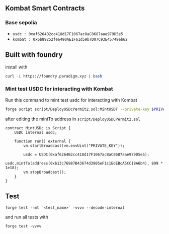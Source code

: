 ## Kombat Smart Contracts

### Base sepolia

- `usdc : 0xaf6264B2cc418d17F1067ac8aC8687aae979D5e5`
- `kombat : 0x6b89252fe6490AE1F61d59b7D07C93E45749eb62`

## Built with foundry

install with

```bash
curl -L https://foundry.paradigm.xyz | bash
```

### Mint test USDC for interacting with Kombat

Run this command to mint test usdc for interacting with Kombat

```bash
forge script script/DeployUSDcPermit2.sol:MintUSDT --private-key $PRIVATE_KEY --broadcast --rpc-url $BASE_SEPOLIA_URL --slow -vvvvv
```

after editing the mintTo address in `script/DeployUSDCPermit2.sol`

```solidity
contract MintUSDc is Script {
    USDC internal usdc;

    function run() external {
        vm.startBroadcast(vm.envUint("PRIVATE_KEY"));

        usdc = USDC(0xaf6264B2cc418d17F1067ac8aC8687aae979D5e5);
        usdc.mintTo(address(0xb13c76987B43674d3905eF1c1EdEBcA5CC18A6b4), 899 * 1e18);
        vm.stopBroadcast();
    }
}
```

## Test

```
forge test --mt `<test_name>` -vvvv --decode-internal
```

and run all tests with

```
forge test -vvvv
```
